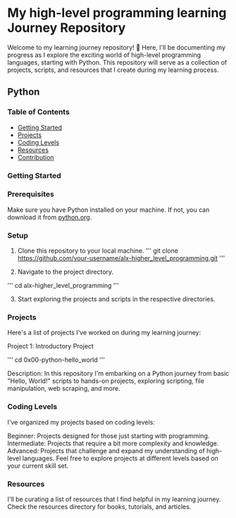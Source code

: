 # My high-level programming learning Journey Repository

Welcome to my learning journey repository! 🚀 Here, I'll be documenting my progress as I explore the exciting world of high-level programming languages, starting with Python. This repository will serve as a collection of projects, scripts, and resources that I create during my learning process.

## Python

### Table of Contents

- [Getting Started](#getting-started)
- [Projects](#projects)
- [Coding Levels](#coding-levels)
- [Resources](#resources)
- [Contribution](#contribution)

### Getting Started

### Prerequisites

Make sure you have Python installed on your machine. If not, you can download it from [python.org](https://www.python.org/downloads/).

### Setup

1. Clone this repository to your local machine.
'''
git clone https://github.com/your-username/alx-higher_level_programming.git
'''

2. Navigate to the project directory.

'''
cd alx-higher_level_programming
'''

3. Start exploring the projects and scripts in the respective directories.

### Projects

Here's a list of projects I've worked on during my learning journey:

Project 1: Introductory Project

'''
cd 0x00-python-hello_world
'''

Description: In this repository I'm embarking on a Python journey from basic "Hello, World!" scripts to hands-on projects, exploring scripting, file manipulation, web scraping, and more.

### Coding Levels

I've organized my projects based on coding levels:

Beginner: Projects designed for those just starting with programming.
Intermediate: Projects that require a bit more complexity and knowledge.
Advanced: Projects that challenge and expand my understanding of high-level languages.
Feel free to explore projects at different levels based on your current skill set.

### Resources

I'll be curating a list of resources that I find helpful in my learning journey. Check the resources directory for books, tutorials, and articles.
